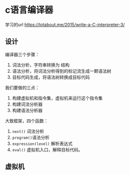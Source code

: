 # c语言编译器
学习的url https://lotabout.me/2015/write-a-C-interpreter-3/
## 设计
编译器三个步骤：
1. 词法分析，字符串转换为 结构
2. 语法分析，将词法分析得到的标记流生成一颗语法树
3. 目标代码生成，将语法树转换成目标代码
   
我们要做的三点：
1. 构建虚拟机和指令集，虚拟机来运行这个指令集
2. 构建词法分析器
3. 构建语法分析器
   
大致框架，四个函数：
1. ```next()``` 词法分析
2. ```program()```语法分析
3. ```expression(level)``` 解析表达式
4. ```eval()``` 虚拟机入口，解释目标代码。

## 虚拟机
